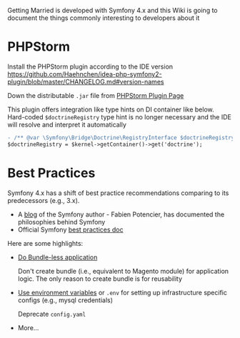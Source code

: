 Getting Married is developed with Symfony 4.x and this Wiki is going to document the things commonly interesting to developers about it

# PHPStorm

Install the PHPStorm plugin according to the IDE version
https://github.com/Haehnchen/idea-php-symfony2-plugin/blob/master/CHANGELOG.md#version-names

Down the distributable `.jar` file from [PHPStorm Plugin Page](https://plugins.jetbrains.com/plugin/7219-symfony-plugin)

This plugin offers integration like type hints on DI container like below. Hard-coded `$doctrineRegistry` type hint is no longer necessary and the IDE will resolve and interpret it automatically

```diff
- /** @var \Symfony\Bridge\Doctrine\RegistryInterface $doctrineRegistry */
$doctrineRegistry = $kernel->getContainer()->get('doctrine');
```

# Best Practices

Symfony 4.x has a shift of best practice recommendations comparing to its predecessors (e.g., 3.x).

- A [blog](http://fabien.potencier.org/) of the Symfony author - Fabien Potencier, has documented the philosophies behind Symfony
- Official Symfony [best practices doc](http://symfony.com/doc/current/best_practices/creating-the-project.html#application-bundles)

Here are some highlights:

- [Do Bundle-less application](http://fabien.potencier.org/symfony4-monolith-vs-micro.html#bundle-less-applications)

    Don't create bundle (i.e., equivalent to Magento module) for application logic. The only reason to create bundle is for reusability

- [Use environment variables](http://fabien.potencier.org/symfony4-best-practices.html#environment-variables) or `.env` for setting up infrastructure specific configs (e.g., mysql credentials)

    Deprecate `config.yaml`

- More...